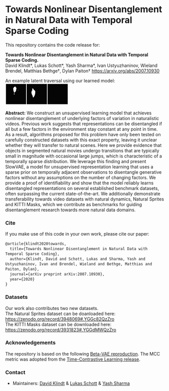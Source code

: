 # Towards Nonlinear Disentanglement in Natural Data with Temporal Sparse Coding

This repository contains the code release for:

**Towards Nonlinear Disentanglement in Natural Data with Temporal Sparse Coding.**  
David Klindt*, Lukas Schott*, Yash Sharma*, Ivan Ustyuzhaninov, Wieland Brendel, Matthias Bethge&dagger;, Dylan Paiton&dagger;
https://arxiv.org/abs/2007.10930

An example latent traversal using our learned model: <br/>
![Sample traversal](https://github.com/bethgelab/slow_disentanglement/blob/master/latent_factors.gif?raw=true)


**Abstract:** We construct an unsupervised learning model that achieves nonlinear disentanglement of underlying factors of variation in naturalistic videos. Previous work suggests that representations can be disentangled if all but a few factors in the environment stay constant at any point in time. As a result, algorithms proposed for this problem have only been tested on carefully constructed datasets with this exact property, leaving it unclear whether they will transfer to natural scenes. Here we provide evidence that objects in segmented natural movies undergo transitions that are typically small in magnitude with occasional large jumps, which is characteristic of a temporally sparse distribution. We leverage this finding and present SlowVAE, a model for unsupervised representation learning that uses a sparse prior on temporally adjacent observations to disentangle generative factors without any assumptions on the number of changing factors. We provide a proof of identifiability and show that the model reliably learns disentangled representations on several established benchmark datasets, often surpassing the current state-of-the-art. We additionally demonstrate transferability towards video datasets with natural dynamics, Natural Sprites and KITTI Masks, which we contribute as benchmarks for guiding disentanglement research towards more natural data domains.

### Cite
If you make use of this code in your own work, please cite our paper:
```
@article{klindt2020towards,
  title={Towards Nonlinear Disentanglement in Natural Data with Temporal Sparse Coding}, 
  author={Klindt, David and Schott, Lukas and Sharma, Yash and Ustyuzhaninov, Ivan and Brendel, Wieland and Bethge, Matthias and Paiton, Dylan}, 
  journal={arXiv preprint arXiv:2007.10930}, 
  year={2020} 
}
```

### Datasets
Our work also contributes two new datasets. <br/>
The Natural Sprites dataset can be doanloaded here: https://zenodo.org/record/3948069#.YGGc82QzZro <br/>
The KITTI Masks dataset can be downloaded here: https://zenodo.org/record/3931823#.YGGdMWQzZro


### Acknowledgements

The repository is based on the following [Beta-VAE reproduction](https://github.com/1Konny/Beta-VAE). The MCC metric was adopted from the [Time-Contrastive Learning release](https://github.com/hirosm/TCL).

### Contact

- Maintainers: [David Klindt](https://github.com/david-klindt) & [Lukas Schott](https://github.com/lukas-schott) & [Yash Sharma](https://github.com/ysharma1126)
